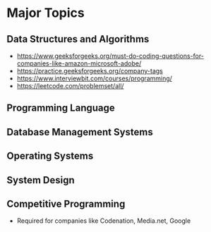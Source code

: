 # Major Topics

## Data Structures and Algorithms
* https://www.geeksforgeeks.org/must-do-coding-questions-for-companies-like-amazon-microsoft-adobe/
* https://practice.geeksforgeeks.org/company-tags
* https://www.interviewbit.com/courses/programming/
* https://leetcode.com/problemset/all/

## Programming Language

## Database Management Systems

## Operating Systems

## System Design

## Competitive Programming
* Required for companies like Codenation, Media.net, Google
